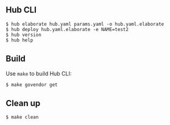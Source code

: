 ## Hub CLI

    $ hub elaborate hub.yaml params.yaml -o hub.yaml.elaborate
    $ hub deploy hub.yaml.elaborate -e NAME=test2
    $ hub version
    $ hub help

## Build

Use `make` to build Hub CLI:

    $ make govendor get

## Clean up

    $ make clean
